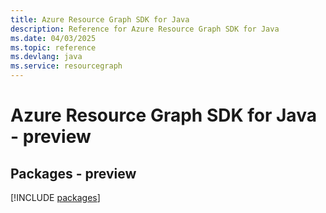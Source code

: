 ```yaml
---
title: Azure Resource Graph SDK for Java
description: Reference for Azure Resource Graph SDK for Java
ms.date: 04/03/2025
ms.topic: reference
ms.devlang: java
ms.service: resourcegraph
---
```

# Azure Resource Graph SDK for Java - preview
## Packages - preview
[!INCLUDE [packages](resource-graph-index.md)]
